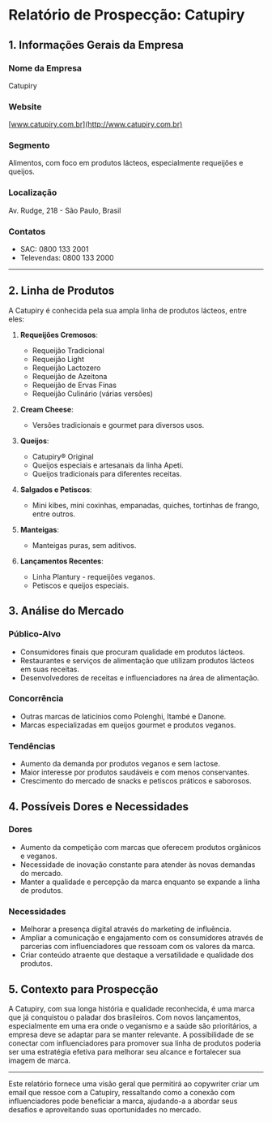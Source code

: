 # Relatório de Prospecção: Catupiry

## 1. Informações Gerais da Empresa

### Nome da Empresa
Catupiry

### Website
[www.catupiry.com.br](http://www.catupiry.com.br)

### Segmento
Alimentos, com foco em produtos lácteos, especialmente requeijões e queijos.

### Localização
Av. Rudge, 218 - São Paulo, Brasil

### Contatos
- SAC: 0800 133 2001
- Televendas: 0800 133 2000

---

## 2. Linha de Produtos

A Catupiry é conhecida pela sua ampla linha de produtos lácteos, entre eles:

1. **Requeijões Cremosos**:
   - Requeijão Tradicional
   - Requeijão Light
   - Requeijão Lactozero
   - Requeijão de Azeitona
   - Requeijão de Ervas Finas
   - Requeijão Culinário (várias versões)

2. **Cream Cheese**:
   - Versões tradicionais e gourmet para diversos usos.

3. **Queijos**:
   - Catupiry® Original
   - Queijos especiais e artesanais da linha Apeti.
   - Queijos tradicionais para diferentes receitas.

4. **Salgados e Petiscos**:
   - Mini kibes, mini coxinhas, empanadas, quiches, tortinhas de frango, entre outros.

5. **Manteigas**:
   - Manteigas puras, sem aditivos.

6. **Lançamentos Recentes**:
   - Linha Plantury - requeijões veganos.
   - Petiscos e queijos especiais.

## 3. Análise do Mercado

### Público-Alvo
- Consumidores finais que procuram qualidade em produtos lácteos.
- Restaurantes e serviços de alimentação que utilizam produtos lácteos em suas receitas.
- Desenvolvedores de receitas e influenciadores na área de alimentação.

### Concorrência
- Outras marcas de laticínios como Polenghi, Itambé e Danone.
- Marcas especializadas em queijos gourmet e produtos veganos.

### Tendências
- Aumento da demanda por produtos veganos e sem lactose.
- Maior interesse por produtos saudáveis e com menos conservantes.
- Crescimento do mercado de snacks e petiscos práticos e saborosos.

## 4. Possíveis Dores e Necessidades

### Dores
- Aumento da competição com marcas que oferecem produtos orgânicos e veganos.
- Necessidade de inovação constante para atender às novas demandas do mercado.
- Manter a qualidade e percepção da marca enquanto se expande a linha de produtos.

### Necessidades
- Melhorar a presença digital através do marketing de influência.
- Ampliar a comunicação e engajamento com os consumidores através de parcerias com influenciadores que ressoam com os valores da marca.
- Criar conteúdo atraente que destaque a versatilidade e qualidade dos produtos.

## 5. Contexto para Prospecção

A Catupiry, com sua longa história e qualidade reconhecida, é uma marca que já conquistou o paladar dos brasileiros. Com novos lançamentos, especialmente em uma era onde o veganismo e a saúde são prioritários, a empresa deve se adaptar para se manter relevante. A possibilidade de se conectar com influenciadores para promover sua linha de produtos poderia ser uma estratégia efetiva para melhorar seu alcance e fortalecer sua imagem de marca.

---

Este relatório fornece uma visão geral que permitirá ao copywriter criar um email que ressoe com a Catupiry, ressaltando como a conexão com influenciadores pode beneficiar a marca, ajudando-a a abordar seus desafios e aproveitando suas oportunidades no mercado.